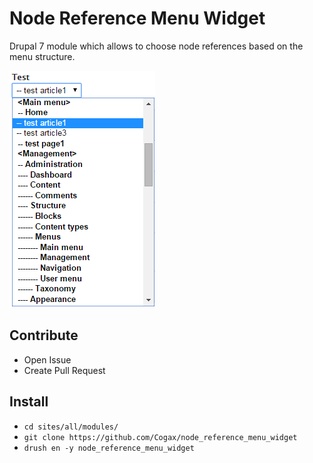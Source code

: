 # Node Reference Menu Widget
Drupal 7 module which allows to choose node references based on the menu structure.

![example](/node_reference_menu_widget.png)

## Contribute
* Open Issue
* Create Pull Request

## Install
* `cd sites/all/modules/`
* `git clone https://github.com/Cogax/node_reference_menu_widget`
* `drush en -y node_reference_menu_widget`
